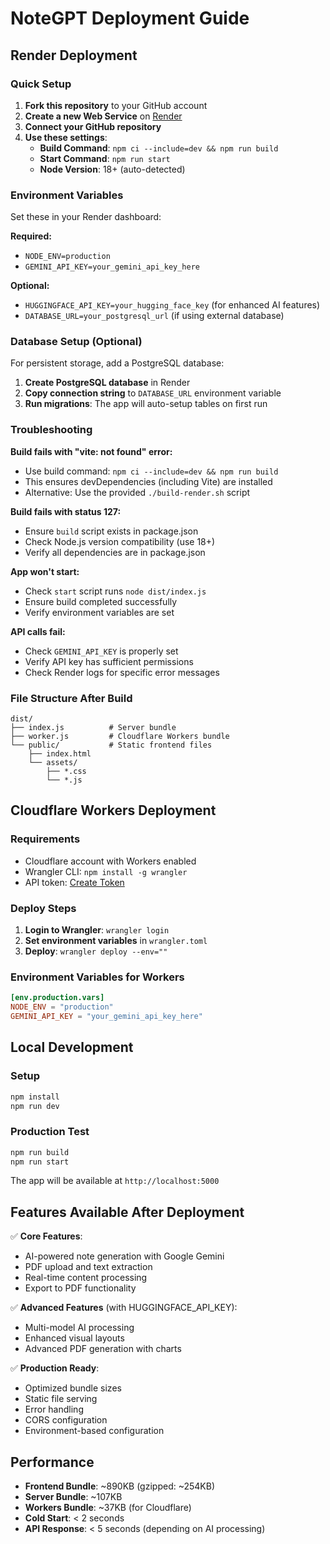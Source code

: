 # NoteGPT Deployment Guide

## Render Deployment

### Quick Setup
1. **Fork this repository** to your GitHub account
2. **Create a new Web Service** on [Render](https://render.com)
3. **Connect your GitHub repository**
4. **Use these settings**:
   - **Build Command**: `npm ci --include=dev && npm run build`
   - **Start Command**: `npm run start` 
   - **Node Version**: 18+ (auto-detected)

### Environment Variables
Set these in your Render dashboard:

**Required:**
- `NODE_ENV=production`
- `GEMINI_API_KEY=your_gemini_api_key_here`

**Optional:**
- `HUGGINGFACE_API_KEY=your_hugging_face_key` (for enhanced AI features)
- `DATABASE_URL=your_postgresql_url` (if using external database)

### Database Setup (Optional)
For persistent storage, add a PostgreSQL database:
1. **Create PostgreSQL database** in Render
2. **Copy connection string** to `DATABASE_URL` environment variable
3. **Run migrations**: The app will auto-setup tables on first run

### Troubleshooting

**Build fails with "vite: not found" error:**
- Use build command: `npm ci --include=dev && npm run build`
- This ensures devDependencies (including Vite) are installed
- Alternative: Use the provided `./build-render.sh` script

**Build fails with status 127:**
- Ensure `build` script exists in package.json  
- Check Node.js version compatibility (use 18+)
- Verify all dependencies are in package.json

**App won't start:**
- Check `start` script runs `node dist/index.js`
- Ensure build completed successfully
- Verify environment variables are set

**API calls fail:**
- Check `GEMINI_API_KEY` is properly set
- Verify API key has sufficient permissions
- Check Render logs for specific error messages

### File Structure After Build
```
dist/
├── index.js          # Server bundle
├── worker.js         # Cloudflare Workers bundle  
└── public/           # Static frontend files
    ├── index.html
    └── assets/
        ├── *.css
        └── *.js
```

## Cloudflare Workers Deployment

### Requirements
- Cloudflare account with Workers enabled
- Wrangler CLI: `npm install -g wrangler`
- API token: [Create Token](https://developers.cloudflare.com/fundamentals/api/get-started/create-token/)

### Deploy Steps
1. **Login to Wrangler**: `wrangler login`
2. **Set environment variables** in `wrangler.toml`
3. **Deploy**: `wrangler deploy --env=""`

### Environment Variables for Workers
```toml
[env.production.vars]
NODE_ENV = "production"
GEMINI_API_KEY = "your_gemini_api_key_here"
```

## Local Development

### Setup
```bash
npm install
npm run dev
```

### Production Test
```bash
npm run build
npm run start
```

The app will be available at `http://localhost:5000`

## Features Available After Deployment

✅ **Core Features**:
- AI-powered note generation with Google Gemini
- PDF upload and text extraction
- Real-time content processing
- Export to PDF functionality

✅ **Advanced Features** (with HUGGINGFACE_API_KEY):
- Multi-model AI processing
- Enhanced visual layouts
- Advanced PDF generation with charts

✅ **Production Ready**:
- Optimized bundle sizes
- Static file serving
- Error handling
- CORS configuration
- Environment-based configuration

## Performance

- **Frontend Bundle**: ~890KB (gzipped: ~254KB)
- **Server Bundle**: ~107KB
- **Workers Bundle**: ~37KB (for Cloudflare)
- **Cold Start**: < 2 seconds
- **API Response**: < 5 seconds (depending on AI processing)